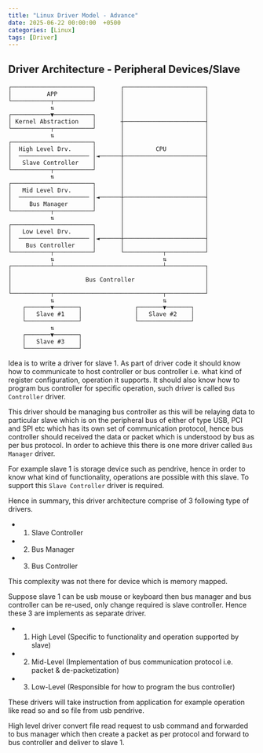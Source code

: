 ```yaml
---
title: "Linux Driver Model - Advance"
date: 2025-06-22 00:00:00  +0500
categories: [Linux]
tags: [Driver]
---
```


## Driver Architecture - Peripheral Devices/Slave

```
┌───────────────────────┐       ┌───────────────────────┐
│          APP          │       │                       │
└───────────┬───────────┘       │                       │
            ⇅                   │                       │
┌───────────▼───────────┐       │                       │
│ Kernel Abstraction    │       ┼───────────────────────┤
└───────────┬───────────┘       │                       │
            ⇅                   │                       │
┌───────────────────────┐       │                       │
│  High Level Drv.      │       │         CPU           │
│  ──────────────────── │◄──────┼───────────────────────┤
│   Slave Controller    │       │                       │
└───────────┬───────────┘       │                       │
            ⇅                   │                       │
┌───────────────────────┐       │                       │
│   Mid Level Drv.      │       │                       │
│  ──────────────────── │◄──────┼───────────────────────┤
│     Bus Manager       │       │                       │
└───────────┬───────────┘       │                       │
            ⇅                   │                       │
┌───────────────────────┐       │                       │
│   Low Level Drv.      │       │                       │
│  ──────────────────── │◄──────┼───────────────────────┤
│    Bus Controller     │       │                       │
└───────────┬───────────┘       └───────────┬───────────┘
            ⇅                               ⇅
┌───────────┴───────────────────────────────┴───────────┐
│                                                       │
│                     Bus Controller                    │
│                                                       │
└───────────┬───────────────────────────────┬───────────┘
            ⇅                               ⇅
    ┌───────▼───────┐               ┌───────▼───────┐
    │   Slave #1    │               │   Slave #2    │
    └───────────────┘               └───────────────┘
            ⇅
    ┌───────▼───────┐
    │   Slave #3    │
    └───────────────┘
```

Idea is to write a driver for slave 1. As part of driver code it should know how to communicate to 
host controller or bus controller i.e. what kind of register configuration, operation it supports.
It should also know how to program bus controller for specific operation, such driver is called
`Bus Controller` driver.

This driver should be managing bus controller as this will be relaying data to particular slave which
is on the peripheral bus of either of type USB, PCI and SPI etc which has its own set of communication
protocol, hence bus controller should received the data or packet which is understood by bus as 
per bus protocol. In order to achieve this there is one more driver called `Bus Manager` driver.

For example slave 1 is storage device such as pendrive, hence in order to know what kind of functionality,
operations are possible with this slave. To support this `Slave Controller` driver is required.


Hence in summary, this driver architecture comprise of 3 following type of drivers.
-   1. Slave Controller
-   2. Bus Manager
-   3. Bus Controller

This complexity was not there for device which is memory mapped.

Suppose slave 1 can be usb mouse or keyboard then bus manager and bus controller can be re-used, only
change required is slave controller. Hence these 3 are implements as separate driver.

-   1. High Level (Specific to functionality and operation supported by slave)
-   2. Mid-Level (Implementation of bus communication protocol i.e. packet & de-packetization)
-   3. Low-Level (Responsible for how to program the bus controller)

These drivers will take instruction from application for example operation like read so and so file
from usb pendrive. 


High level driver convert file read request to usb command and forwarded to bus manager which then
create a packet as per protocol and forward to bus controller and deliver to slave 1. 




